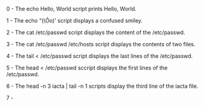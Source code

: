 0 - The echo Hello, World script prints Hello, World.

1 - The echo \"\(\Ôo\)\' script displays a confused smiley.

2 - The cat /etc/passwd script displays the content of the /etc/passwd.

3 - The cat /etc/passwd /etc/hosts script displays the contents of two files.

4 - The tail < /etc/passwd script displays the last lines of the /etc/passwd.

5 - The head < /etc/passwd sccript displays the first lines of the /etc/passwd.

6 - The head -n 3 iacta | tail -n 1 scripts display the third line of the iacta file.

7 - 

